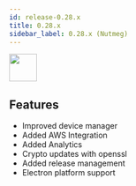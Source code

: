 ```yaml
---
id: release-0.28.x
title: 0.28.x
sidebar_label: 0.28.x (Nutmeg)
---
```


<img src="https://renative.org/img/ic_notes.png" width=50 height=50 />

## Features

- Improved device manager
- Added AWS Integration
- Added Analytics
- Crypto updates with openssl
- Added release management
- Electron platform support

